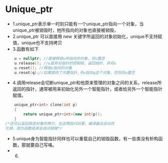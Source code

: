 # Unique_ptr
- 1.unique_ptr表示单一时刻只能有一个unique_ptr指向一个对象，当unique_ptr被销毁时，他所指向的对象也直接被销毁，
- 2.unique_ptr 可以直接用 new 关键字所返回的对象初始化，unique不支持赋值，unique也不支持拷贝
- 3.函数有如下
```c++
	u = nullptr; //直接释放u所指向的对象，将u置空
	u.release(); //u放弃对指针的控制权，返回指针，并将u
	u.reset(); //释放u指向的对象
	u.reset(q);//如果提供了内置指针,令u指向q这个对象，否则将u置空
```
- 4.调用release会切断unique_ptr和他原来管理的对象之间的关系，release所返回的指针，通常被用来初始化另外一个智能指针，或者给另外一个智能指针赋值。
```c++
	unique_ptr<int> clone(int p)
	{
		return unique_ptr<int>(new int(p));
    }
/*还可以返回局部对象的拷贝，在这两段代码里，编译器会自动优
化掉，因为函数结束会自动销毁*/
```
- 5.unique身为智能指针同样也可以重载自己的销毁函数，有一些类没有析构函数，那就要自己写咯。
- 6.
